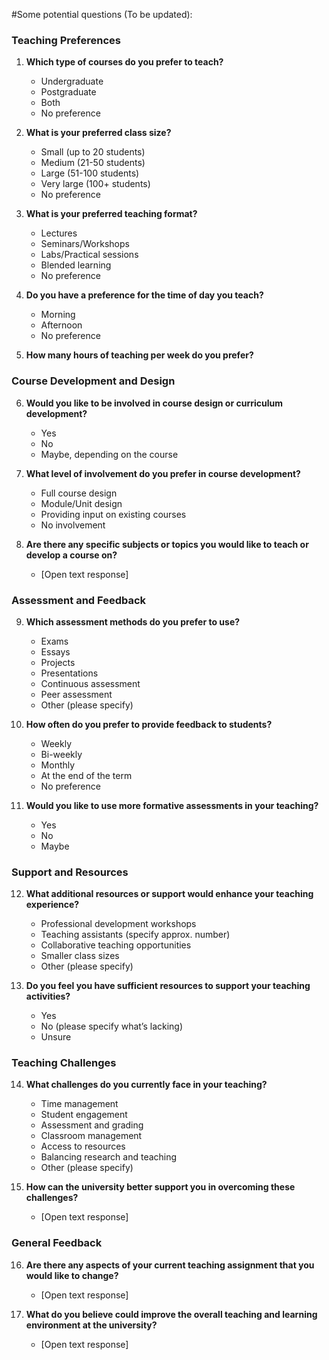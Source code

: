 #Some potential questions (To be updated):

### Teaching Preferences
1. **Which type of courses do you prefer to teach?**  
   - Undergraduate  
   - Postgraduate  
   - Both  
   - No preference

2. **What is your preferred class size?**  
   - Small (up to 20 students)  
   - Medium (21-50 students)  
   - Large (51-100 students)  
   - Very large (100+ students)  
   - No preference

3. **What is your preferred teaching format?**  
   - Lectures  
   - Seminars/Workshops  
   - Labs/Practical sessions  
   - Blended learning  
   - No preference

4. **Do you have a preference for the time of day you teach?**  
   - Morning  
   - Afternoon  
   - No preference

5. **How many hours of teaching per week do you prefer?**  
   

### Course Development and Design
6. **Would you like to be involved in course design or curriculum development?**  
   - Yes  
   - No  
   - Maybe, depending on the course

7. **What level of involvement do you prefer in course development?**  
   - Full course design  
   - Module/Unit design  
   - Providing input on existing courses  
   - No involvement

8. **Are there any specific subjects or topics you would like to teach or develop a course on?**  
   - [Open text response]

### Assessment and Feedback
9. **Which assessment methods do you prefer to use?**  
   - Exams  
   - Essays  
   - Projects  
   - Presentations  
   - Continuous assessment  
   - Peer assessment  
   - Other (please specify)

10. **How often do you prefer to provide feedback to students?**  
    - Weekly  
    - Bi-weekly  
    - Monthly  
    - At the end of the term  
    - No preference

11. **Would you like to use more formative assessments in your teaching?**  
    - Yes  
    - No  
    - Maybe

### Support and Resources
12. **What additional resources or support would enhance your teaching experience?**  
    - Professional development workshops  
    - Teaching assistants  (specify approx. number)
    - Collaborative teaching opportunities  
    - Smaller class sizes  
    - Other (please specify)

13. **Do you feel you have sufficient resources to support your teaching activities?**  
    - Yes  
    - No (please specify what’s lacking)  
    - Unsure

### Teaching Challenges
14. **What challenges do you currently face in your teaching?**  
    - Time management  
    - Student engagement  
    - Assessment and grading  
    - Classroom management  
    - Access to resources  
    - Balancing research and teaching  
    - Other (please specify)

15. **How can the university better support you in overcoming these challenges?**  
    - [Open text response]

### General Feedback
16. **Are there any aspects of your current teaching assignment that you would like to change?**  
    - [Open text response]

17. **What do you believe could improve the overall teaching and learning environment at the university?**  
    - [Open text response]
